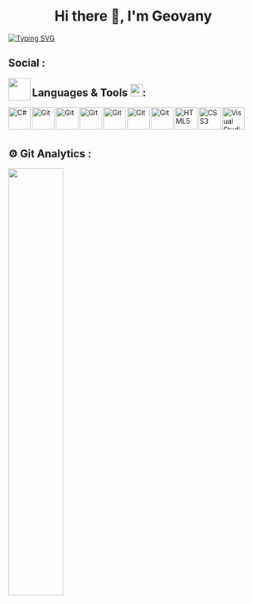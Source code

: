 <h1 align="center">Hi there 👋, I'm Geovany</h1>

[![Typing SVG](https://readme-typing-svg.herokuapp.com?color=6F40F7&center=true&vCenter=true&lines=Welcome+to+my+Github+profile)](https://git.io/typing-svg)


## Social :
<a href="https://www.linkedin.com/in/geovany-cipriano-2952141b2/"><img align="left" src="https://cdn.jsdelivr.net/gh/devicons/devicon/icons/linkedin/linkedin-original.svg" width=45px/></a>



## Languages & Tools <img src = "https://media2.giphy.com/media/QssGEmpkyEOhBCb7e1/giphy.gif?cid=ecf05e47a0n3gi1bfqntqmob8g9aid1oyj2wr3ds3mg700bl&rid=giphy.gif" width = 25px>:

<img align="left" alt="C#" width="45px" src="https://cdn.jsdelivr.net/gh/devicons/devicon/icons/csharp/csharp-original.svg" />
<img align="left" alt="Git" width="45px" src="https://cdn.jsdelivr.net/gh/devicons/devicon/icons/dotnetcore/dotnetcore-original.svg" />
<img align="left" alt="Git" width="45px" src="https://cdn.jsdelivr.net/gh/devicons/devicon/icons/xamarin/xamarin-original.svg" />


<img align="left" alt="Git" width="45px" src="https://cdn.jsdelivr.net/gh/devicons/devicon/icons/javascript/javascript-original.svg" />
<img align="left" alt="Git" width="45px" src="https://cdn.jsdelivr.net/gh/devicons/devicon/icons/vuejs/vuejs-original.svg" />
<img align="left" alt="Git" width="45px" src="https://cdn.jsdelivr.net/gh/devicons/devicon/icons/vuetify/vuetify-original.svg" />


<img align="left" alt="Git" width="45px" src="https://cdn.jsdelivr.net/gh/devicons/devicon/icons/git/git-original.svg" />
<img align="left" alt="HTML5" width="45px" src="https://cdn.jsdelivr.net/gh/devicons/devicon/icons/html5/html5-original.svg" />
<img align="left" alt="CSS3" width="45px" src="https://cdn.jsdelivr.net/gh/devicons/devicon/icons/css3/css3-original.svg" />
<img align="left" alt="Visual Studio" width="45px" src="https://cdn.jsdelivr.net/gh/devicons/devicon/icons/visualstudio/visualstudio-plain.svg" />  <br/><br/><br/>

## ⚙️ Git Analytics : 
<img align="left" width="47%" src="https://github-readme-stats.vercel.app/api?username=geeocipriano&show_icons=true&theme=midnight-purple"  />


